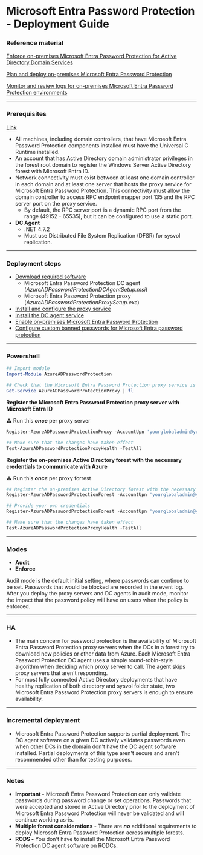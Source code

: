 # Microsoft Entra Password Protection - Deployment Guide

### Reference material

[Enforce on-premises Microsoft Entra Password Protection for Active Directory Domain Services](https://learn.microsoft.com/en-us/entra/identity/authentication/concept-password-ban-bad-on-premises)

[Plan and deploy on-premises Microsoft Entra Password Protection](https://learn.microsoft.com/en-us/entra/identity/authentication/howto-password-ban-bad-on-premises-deploy)

[Monitor and review logs for on-premises Microsoft Entra Password Protection environments](https://learn.microsoft.com/en-us/entra/identity/authentication/howto-password-ban-bad-on-premises-monitor)

---

### Prerequisites

[Link](https://learn.microsoft.com/en-us/entra/identity/authentication/howto-password-ban-bad-on-premises-deploy#deployment-requirements)

- All machines, including domain controllers, that have Microsoft Entra Password Protection components installed must have the Universal C Runtime installed.
- An account that has Active Directory domain administrator privileges in the forest root domain to register the Windows Server Active Directory forest with Microsoft Entra ID.
- Network connectivity must exist between at least one domain controller in each domain and at least one server that hosts the proxy service for Microsoft Entra Password Protection. This connectivity must allow the domain controller to access RPC endpoint mapper port 135 and the RPC server port on the proxy service.
    - By default, the RPC server port is a dynamic RPC port from the range (49152 - 65535), but it can be configured to use a static port.
- **DC Agent**
    - .NET 4.7.2
    - Must use Distributed File System Replication (DFSR) for sysvol replication.

---

### Deployment steps

- [Download required software](https://learn.microsoft.com/en-us/entra/identity/authentication/howto-password-ban-bad-on-premises-deploy#download-required-software)
    - Microsoft Entra Password Protection DC agent (_AzureADPasswordProtectionDCAgentSetup.msi_)
    - Microsoft Entra Password Protection proxy (_AzureADPasswordProtectionProxySetup.exe_)
- [Install and configure the proxy service](https://learn.microsoft.com/en-us/entra/identity/authentication/howto-password-ban-bad-on-premises-deploy#install-and-configure-the-proxy-service)
- [Install the DC agent service](https://learn.microsoft.com/en-us/entra/identity/authentication/howto-password-ban-bad-on-premises-deploy#install-the-dc-agent-service)
- [Enable on-premises Microsoft Entra Password Protection](https://learn.microsoft.com/en-us/entra/identity/authentication/howto-password-ban-bad-on-premises-operations)
- [Configure custom banned passwords for Microsoft Entra password protection](https://learn.microsoft.com/en-us/entra/identity/authentication/tutorial-configure-custom-password-protection)

---

### Powershell

```powershell
## Import module
Import-Module AzureADPasswordProtection

## Check that the Microsoft Entra Password Protection proxy service is running
Get-Service AzureADPasswordProtectionProxy | fl
```

**Register the Microsoft Entra Password Protection proxy server with Microsoft Entra ID**

⚠️ Run this _**once**_ per proxy server

```powershell
Register-AzureADPasswordProtectionProxy -AccountUpn 'yourglobaladmin@yourtenant.onmicrosoft.com' -AuthenticateUsingDeviceCode

## Make sure that the changes have taken effect
Test-AzureADPasswordProtectionProxyHealth -TestAll
```

**Register the on-premises Active Directory forest with the necessary credentials to communicate with Azure**

⚠️ Run this _**once**_ per proxy forrest


```powershell
## Register the on-premises Active Directory forest with the necessary credentials to communicate with Azure
Register-AzureADPasswordProtectionForest -AccountUpn 'yourglobaladmin@yourtenant.onmicrosoft.com' -AuthenticateUsingDeviceCode

## Provide your own credentials
Register-AzureADPasswordProtectionForest -AccountUpn 'yourglobaladmin@yourtenant.onmicrosoft.com' -AuthenticateUsingDeviceCode -ForestCredential (Get-Credential)

## Make sure that the changes have taken effect
Test-AzureADPasswordProtectionProxyHealth -TestAll
```
---

### Modes

- **Audit**
- **Enforce**

Audit mode is the default initial setting, where passwords can continue to be set. Passwords that would be blocked are recorded in the event log. After you deploy the proxy servers and DC agents in audit mode, monitor the impact that the password policy will have on users when the policy is enforced.

---

### HA

- The main concern for password protection is the availability of Microsoft Entra Password Protection proxy servers when the DCs in a forest try to download new policies or other data from Azure. Each Microsoft Entra Password Protection DC agent uses a simple round-robin-style algorithm when deciding which proxy server to call. The agent skips proxy servers that aren't responding.
- For most fully connected Active Directory deployments that have healthy replication of both directory and sysvol folder state, two Microsoft Entra Password Protection proxy servers is enough to ensure availability.

---

### Incremental deployment

- Microsoft Entra Password Protection supports partial deployment. The DC agent software on a given DC actively validates passwords even when other DCs in the domain don't have the DC agent software installed. Partial deployments of this type aren't secure and aren't recommended other than for testing purposes.

---

### Notes

- **Important -** Microsoft Entra Password Protection can only validate passwords during password change or set operations. Passwords that were accepted and stored in Active Directory prior to the deployment of Microsoft Entra Password Protection will never be validated and will continue working as-is.
- **Multiple forest considerations** - There are ***no*** additional requirements to deploy Microsoft Entra Password Protection across multiple forests.
- **RODS -** You don't have to install the Microsoft Entra Password Protection DC agent software on RODCs.
